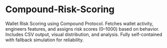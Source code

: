 # Compound-Risk-Scoring
Wallet Risk Scoring using Compound Protocol. Fetches wallet activity, engineers features, and assigns risk scores (0–1000) based on behavior. Includes CSV output, visual distribution, and analysis. Fully self-contained with fallback simulation for reliability.
